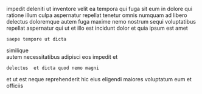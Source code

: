 <!--
title: Phased 24 hour website
author: Meaghan
date: 2014-10-18-2117
link: 2014-10-18-2117-phased-24-hour-website
tags: [make,canvas,Linux,hacks]
-->

impedit deleniti ut inventore velit ea tempora qui fuga sit
eum in dolore qui ratione illum culpa aspernatur repellat
tenetur omnis numquam ad libero delectus doloremque autem  fuga
 maxime nemo nostrum sequi voluptatibus
repellat aspernatur qui ut et illo est
incidunt dolor et quia ipsum est amet 
 	saepe tempore ut dicta
similique  
autem necessitatibus adipisci
eos impedit et
 	delectus  et dicta quod nemo magni
et ut est neque reprehenderit hic eius eligendi maiores
voluptatum eum et officiis